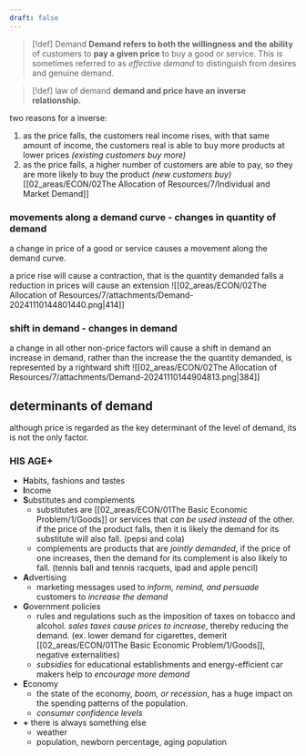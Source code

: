 ```yaml
---
draft: false
---
```

>[!def] Demand
> **Demand refers to both the willingness and the ability** of customers to **pay a given price** to buy a good or service. This is sometimes referred to as *effective demand* to distinguish from desires and genuine demand.

> [!def] law of demand
>**demand and price have an inverse relationship.**


two reasons for a inverse:
1. as the price falls, the customers real income rises, with that same amount of income, the customers real is able to buy more products at lower prices *(existing customers buy more)*
2. as the price falls, a higher number of customers are able to pay, so they are more likely to buy the product *(new customers buy)* 
[[02_areas/ECON/02The Allocation of Resources/7/Individual and Market Demand]]
### movements along a demand curve - **changes in quantity of demand**
a change in price of a good or service causes a movement along the demand curve.

a price rise will cause a contraction, that is the quantity demanded falls
a reduction in prices will cause an extension
![[02_areas/ECON/02The Allocation of Resources/7/attachments/Demand-20241110144801440.png|414]]

### shift in demand - **changes in demand**
a change in all other non-price factors will cause a shift in demand
an increase in demand, rather than the increase the the quantity demanded, is represented by a rightward shift
![[02_areas/ECON/02The Allocation of Resources/7/attachments/Demand-20241110144904813.png|384]]
## determinants of demand
although price is regarded as the key determinant of the level of demand, its is not the only factor.
###  **HIS AGE**+
- **H**abits, fashions and tastes
- **I**ncome
- **S**ubstitutes and complements
	- substitutes are [[02_areas/ECON/01The Basic Economic Problem/1/Goods]] or services that *can be used instead* of the other. if the price of the product falls, then it is likely the demand for its substitute will also fall. (pepsi and cola)
	- complements are products that are *jointly demanded*, if the price of one increases, then the demand for its complement is also likely to fall.  (tennis ball and tennis racquets, ipad and apple pencil)
- **A**dvertising
	- marketing messages used to *inform, remind, and persuade* customers to *increase the demand*
- **G**overnment policies
	- rules and regulations such as the imposition of taxes on tobacco and alcohol. *sales taxes cause prices to increase*, thereby reducing the demand. (ex. lower demand for cigarettes, demerit [[02_areas/ECON/01The Basic Economic Problem/1/Goods]], negative externalities)
	- *subsidies* for educational establishments and energy-efficient car makers help to *encourage more demand*
- **E**conomy
	- the state of the economy, *boom, or recession*, has a huge impact on the spending patterns of the population.
	- *consumer confidence levels*
- **+**  there is always something else
	- weather
	- population, newborn percentage, aging population



